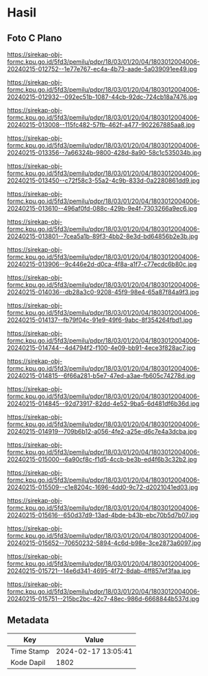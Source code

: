 # Hasil

## Foto C Plano

https://sirekap-obj-formc.kpu.go.id/5fd3/pemilu/pdpr/18/03/01/20/04/1803012004006-20240215-012752--1e77e767-ec4a-4b73-aade-5a039091ee49.jpg

https://sirekap-obj-formc.kpu.go.id/5fd3/pemilu/pdpr/18/03/01/20/04/1803012004006-20240215-012932--092ec51b-1087-44cb-92dc-724cb18a7476.jpg

https://sirekap-obj-formc.kpu.go.id/5fd3/pemilu/pdpr/18/03/01/20/04/1803012004006-20240215-013008--115fc482-57fb-462f-a477-902267885aa8.jpg

https://sirekap-obj-formc.kpu.go.id/5fd3/pemilu/pdpr/18/03/01/20/04/1803012004006-20240215-013356--7a66324b-9800-428d-8a90-58c1c535034b.jpg

https://sirekap-obj-formc.kpu.go.id/5fd3/pemilu/pdpr/18/03/01/20/04/1803012004006-20240215-013450--c72f58c3-55a2-4c9b-833d-0a2280861dd9.jpg

https://sirekap-obj-formc.kpu.go.id/5fd3/pemilu/pdpr/18/03/01/20/04/1803012004006-20240215-013610--496af0fd-088c-429b-9e4f-7303266a9ec6.jpg

https://sirekap-obj-formc.kpu.go.id/5fd3/pemilu/pdpr/18/03/01/20/04/1803012004006-20240215-013801--7cea5a1b-89f3-4bb2-8e3d-bd64856b2e3b.jpg

https://sirekap-obj-formc.kpu.go.id/5fd3/pemilu/pdpr/18/03/01/20/04/1803012004006-20240215-013906--9c446e2d-d0ca-4f8a-a1f7-c77ecdc6b80c.jpg

https://sirekap-obj-formc.kpu.go.id/5fd3/pemilu/pdpr/18/03/01/20/04/1803012004006-20240215-014036--db28a3c0-9208-45f9-98e4-65a87f84a9f3.jpg

https://sirekap-obj-formc.kpu.go.id/5fd3/pemilu/pdpr/18/03/01/20/04/1803012004006-20240215-014137--fb79f04c-91e9-49f6-9abc-8f354264fbd1.jpg

https://sirekap-obj-formc.kpu.go.id/5fd3/pemilu/pdpr/18/03/01/20/04/1803012004006-20240215-014744--4d4794f2-f100-4e09-bb91-4ece3f828ac7.jpg

https://sirekap-obj-formc.kpu.go.id/5fd3/pemilu/pdpr/18/03/01/20/04/1803012004006-20240215-014815--6f66a281-b5e7-47ed-a3ae-fb605c74278d.jpg

https://sirekap-obj-formc.kpu.go.id/5fd3/pemilu/pdpr/18/03/01/20/04/1803012004006-20240215-014845--92d73917-82dd-4e52-9ba5-6d481df6b36d.jpg

https://sirekap-obj-formc.kpu.go.id/5fd3/pemilu/pdpr/18/03/01/20/04/1803012004006-20240215-014919--709b6b12-a056-4fe2-a25e-d6c7e4a3dcba.jpg

https://sirekap-obj-formc.kpu.go.id/5fd3/pemilu/pdpr/18/03/01/20/04/1803012004006-20240215-015000--6a90cf8c-f1d5-4ccb-be3b-ed4f6b3c32b2.jpg

https://sirekap-obj-formc.kpu.go.id/5fd3/pemilu/pdpr/18/03/01/20/04/1803012004006-20240215-015509--c1e8204c-1696-4dd0-9c72-d2021041ed03.jpg

https://sirekap-obj-formc.kpu.go.id/5fd3/pemilu/pdpr/18/03/01/20/04/1803012004006-20240215-015616--650d37d9-13ad-4bde-b43b-ebc70b5d7b07.jpg

https://sirekap-obj-formc.kpu.go.id/5fd3/pemilu/pdpr/18/03/01/20/04/1803012004006-20240215-015652--70650232-5894-4c6d-b98e-3ce2873a6097.jpg

https://sirekap-obj-formc.kpu.go.id/5fd3/pemilu/pdpr/18/03/01/20/04/1803012004006-20240215-015721--14e6d341-4695-4f72-8dab-4ff857ef3faa.jpg

https://sirekap-obj-formc.kpu.go.id/5fd3/pemilu/pdpr/18/03/01/20/04/1803012004006-20240215-015751--215bc2bc-42c7-48ec-986d-6668844b537d.jpg


## Metadata

| Key        | Value               |
| ---------- | ------------------- |
| Time Stamp | 2024-02-17 13:05:41 |
| Kode Dapil | 1802                |



